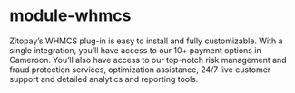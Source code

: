# module-whmcs
Zitopay’s WHMCS plug-in is easy to install and fully customizable. With a single integration, you’ll have access to our 10+ payment options in Cameroon. You’ll also have access to our top-notch risk management and fraud protection services, optimization assistance, 24/7 live customer support and detailed analytics and reporting tools.
